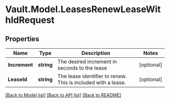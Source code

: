 # Vault.Model.LeasesRenewLeaseWithIdRequest

## Properties

Name | Type | Description | Notes
------------ | ------------- | ------------- | -------------
**Increment** | **string** | The desired increment in seconds to the lease | [optional] 
**LeaseId** | **string** | The lease identifier to renew. This is included with a lease. | [optional] 

[[Back to Model list]](../README.md#documentation-for-models) [[Back to API list]](../README.md#documentation-for-api-endpoints) [[Back to README]](../README.md)

